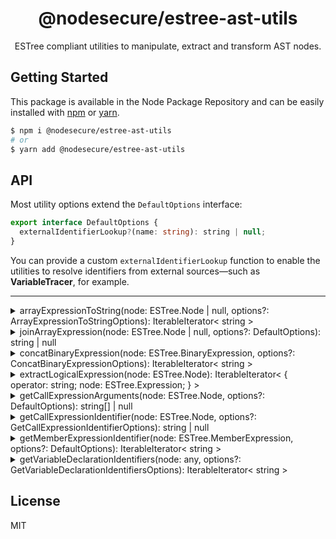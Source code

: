 <p align="center">
  <h1 align="center">
    @nodesecure/estree-ast-utils
  </h1>
</p>

<p align="center">
  ESTree compliant utilities to manipulate, extract and transform AST nodes.
</p>

## Getting Started

This package is available in the Node Package Repository and can be easily installed with [npm](https://docs.npmjs.com/getting-started/what-is-npm) or [yarn](https://yarnpkg.com).

```bash
$ npm i @nodesecure/estree-ast-utils
# or
$ yarn add @nodesecure/estree-ast-utils
```

## API

Most utility options extend the `DefaultOptions` interface:

```ts
export interface DefaultOptions {
  externalIdentifierLookup?(name: string): string | null;
}
```

You can provide a custom `externalIdentifierLookup` function to enable the utilities to resolve identifiers from external sources—such as **VariableTracer**, for example.

---

<details>
<summary>arrayExpressionToString(node: ESTree.Node | null, options?: ArrayExpressionToStringOptions): IterableIterator< string ></summary>

Transforms an ESTree `ArrayExpression` into an iterable of literal values.

```js
["foo", "bar"];
```

will yield `"foo"`, then `"bar"`.

```ts
export interface ArrayExpressionToStringOptions extends DefaultOptions {
  /**
   * When enabled, resolves the char code of the literal value.
   *
   * @default true
   * @example
   * [65, 66] // => ['A', 'B']
   */
  resolveCharCode?: boolean;
}
```

</details>

<details>
<summary>joinArrayExpression(node: ESTree.Node | null, options?: DefaultOptions): string | null</summary>

Compute simple ArrayExpression that are using a CallExpression `join()`

```js
{
  host: [
    ["goo", "g", "gle"].join(""),
    "com"
  ].join(".")
}
```

Will return `google.com`

</details>

<details>
<summary>concatBinaryExpression(node: ESTree.BinaryExpression, options?: ConcatBinaryExpressionOptions): IterableIterator< string ></summary>

Returns all `Literal` nodes from a binary expression.

```js
"foo" + "bar";
```

Will yield `"foo"`, then `"bar"`.

Options are described by the following interface:

```ts
interface ConcatBinaryExpressionOptions extends DefaultOptions {
  /**
   * When set to true, the function will throw an error if it encounters
   * a node type that is not supported (i.e., not a Literal, BinaryExpr, ArrayExpr or Identifier).
   *
   * @default false
   * @example
   * "foo" + fn() + "bar" // <- will throw an error if `stopOnUnsupportedNode` is true
   */
  stopOnUnsupportedNode?: boolean;
}
```

</details>

<details>
<summary>extractLogicalExpression(node: ESTree.Node): IterableIterator< { operator: string; node: ESTree.Expression; } ></summary>

Recursively extracts all `LogicalExpression` components.

```ts
{ operator: "||" | "&&" | "??", node: ESTree.Expression }
```

For example:

```js
freeGlobal || freeSelf || Function('return this')();
```

Will yield three components:
- freeGlobal
- freeSelf
- and finally `Function('return this')();`

</details>

<details>
<summary>getCallExpressionArguments(node: ESTree.Node, options?: DefaultOptions): string[] | null</summary>

Returns the literal arguments of a `CallExpression`.

For example:

```js
eval("require");
```

Returns

```js
["require"]
```

</details>

<details>
<summary>getCallExpressionIdentifier(node: ESTree.Node, options?: GetCallExpressionIdentifierOptions): string | null</summary>

Returns the identifier name of a `CallExpression`, or **null** if not resolvable.

```js
foobar();
```

Returns `"foobar"`.

By default, it resolves member expressions.
This can be disabled with resolveCallExpression: false.

```js
require('./file.js')();
//     ^ Second     ^ First
```

With `resolveCallExpression`: false, the function will return null.

```ts
interface GetCallExpressionIdentifierOptions extends DefaultOptions {
  /**
   * Resolve the CallExpression callee if it is a MemberExpression.
   *
   * @default true
   * @example
   * require('./file.js')();
            ^ Second     ^ First
   */
  resolveCallExpression?: boolean;
}
```

</details>

<details>
<summary>getMemberExpressionIdentifier(node: ESTree.MemberExpression, options?: DefaultOptions): IterableIterator< string ></summary>

Returns the identifier chain from a `MemberExpression`.

```js
foo.bar();
```

will return `"foo"` then `"bar"`.

</details>

<details>
<summary>getVariableDeclarationIdentifiers(node: any, options?: GetVariableDeclarationIdentifiersOptions): IterableIterator< string ></summary>

Extracts all variable identifiers from a declaration.

```js
const [foo, bar] = [1, 2];
```

will return `"foo"` then `"bar"`.

</details>

## License

MIT
